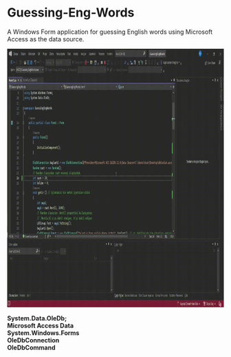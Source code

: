 # Guessing-Eng-Words
A Windows Form application for guessing English words using Microsoft Access as the data source.

<img width="1000" height="600" src="https://github.com/Memo-Lee/Guessing-Eng-Words/blob/main/GuessingEngWords/db/word.gif"></img>

**System.Data.OleDb;**  
**Microsoft Access Data**  
**System.Windows.Forms**  
**OleDbConnection**  
**OleDbCommand**  





